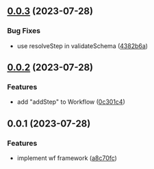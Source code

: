 ## [0.0.3](https://github.com/prostojs/wf/compare/v0.0.2...v0.0.3) (2023-07-28)


### Bug Fixes

* use resolveStep in validateSchema ([4382b6a](https://github.com/prostojs/wf/commit/4382b6a66f929650232ae0ff1f87e7aa1c8f34b6))



## [0.0.2](https://github.com/prostojs/wf/compare/v0.0.1...v0.0.2) (2023-07-28)


### Features

* add "addStep" to Workflow ([0c301c4](https://github.com/prostojs/wf/commit/0c301c4ee474779bb9fb15617d91003fde115a4d))



## 0.0.1 (2023-07-28)


### Features

* implement wf framework ([a8c70fc](https://github.com/prostojs/wf/commit/a8c70fcaeb13ddd052a2c9a3b489174a6a391009))




